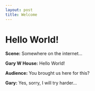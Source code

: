 ```yaml
---
layout: post
title: Welcome
---
```


# Hello World!

**Scene:** Somewhere on the internet…

**Gary W House:** Hello World!

**Audience:** You brought us here for this?

**Gary:** Yes, sorry, I will try harder…
